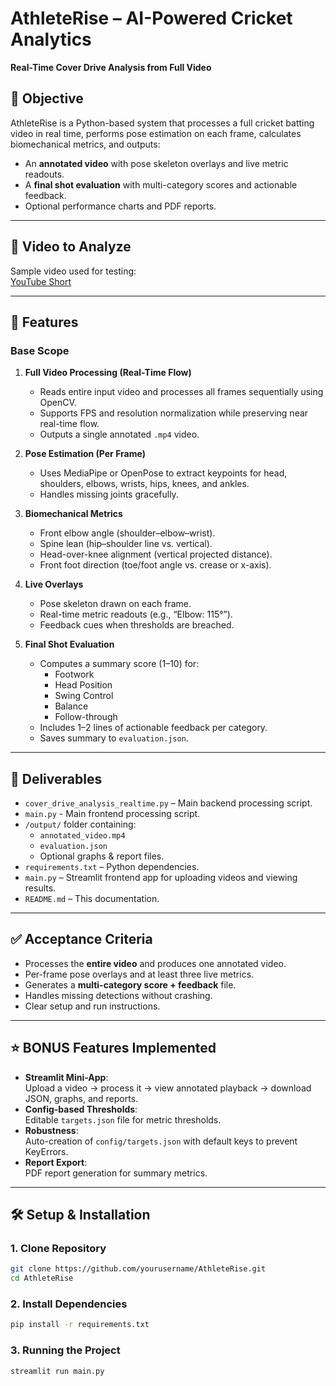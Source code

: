 # AthleteRise – AI-Powered Cricket Analytics  
**Real-Time Cover Drive Analysis from Full Video**

## 📌 Objective
AthleteRise is a Python-based system that processes a full cricket batting video in real time, performs pose estimation on each frame, calculates biomechanical metrics, and outputs:

- An **annotated video** with pose skeleton overlays and live metric readouts.
- A **final shot evaluation** with multi-category scores and actionable feedback.
- Optional performance charts and PDF reports.

---

## 🎯 Video to Analyze
Sample video used for testing:  
[YouTube Short](https://youtube.com/shorts/vSX3IRxGnNY)

---

## 🚀 Features

### **Base Scope**
1. **Full Video Processing (Real-Time Flow)**
   - Reads entire input video and processes all frames sequentially using OpenCV.
   - Supports FPS and resolution normalization while preserving near real-time flow.
   - Outputs a single annotated `.mp4` video.

2. **Pose Estimation (Per Frame)**
   - Uses MediaPipe or OpenPose to extract keypoints for head, shoulders, elbows, wrists, hips, knees, and ankles.
   - Handles missing joints gracefully.

3. **Biomechanical Metrics**
   - Front elbow angle (shoulder–elbow–wrist).
   - Spine lean (hip–shoulder line vs. vertical).
   - Head-over-knee alignment (vertical projected distance).
   - Front foot direction (toe/foot angle vs. crease or x-axis).

4. **Live Overlays**
   - Pose skeleton drawn on each frame.
   - Real-time metric readouts (e.g., “Elbow: 115°”).
   - Feedback cues when thresholds are breached.

5. **Final Shot Evaluation**
   - Computes a summary score (1–10) for:
     - Footwork
     - Head Position
     - Swing Control
     - Balance
     - Follow-through
   - Includes 1–2 lines of actionable feedback per category.
   - Saves summary to `evaluation.json`.

---

## 📂 Deliverables
- `cover_drive_analysis_realtime.py` – Main backend processing script.
- `main.py` - Main frontend processing script.
- `/output/` folder containing:
  - `annotated_video.mp4`
  - `evaluation.json`
  - Optional graphs & report files.
- `requirements.txt` – Python dependencies.
- `main.py` – Streamlit frontend app for uploading videos and viewing results.
- `README.md` – This documentation.

---

## ✅ Acceptance Criteria
- Processes the **entire video** and produces one annotated video.
- Per-frame pose overlays and at least three live metrics.
- Generates a **multi-category score + feedback** file.
- Handles missing detections without crashing.
- Clear setup and run instructions.

---

## ⭐ BONUS Features Implemented
- **Streamlit Mini-App**:  
  Upload a video → process it → view annotated playback → download JSON, graphs, and reports.
- **Config-based Thresholds**:  
  Editable `targets.json` file for metric thresholds.
- **Robustness**:  
  Auto-creation of `config/targets.json` with default keys to prevent KeyErrors.
- **Report Export**:  
  PDF report generation for summary metrics.

---

## 🛠️ Setup & Installation

### 1. Clone Repository
```bash
git clone https://github.com/yourusername/AthleteRise.git
cd AthleteRise
```
### 2. Install Dependencies
```bash
pip install -r requirements.txt
```
### 3. Running the Project
```bash
streamlit run main.py
```
